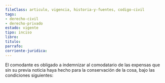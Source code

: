 ```yaml
---
fileClass: articulo, vigencia, historia-y-fuentes, codigo-civil
tags:
- derecho-civil
- derecho-privado
estado: vigente
tipo: inciso
libro:
titulo:
parrafo:
corriente-juridica:
---
```

El comodante es obligado a indemnizar al comodatario de las expensas que sin su previa noticia haya hecho para la conservación de la cosa, bajo las condiciones siguientes:
